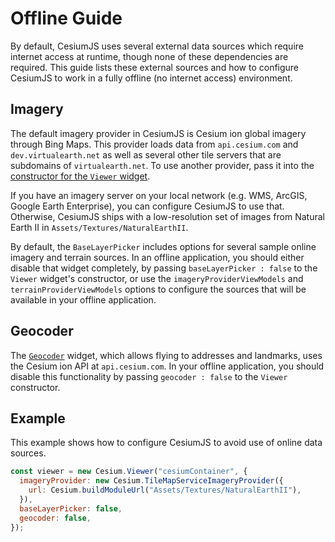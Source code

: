 # Offline Guide

By default, CesiumJS uses several external data sources which require internet access at runtime, though none of these dependencies are required. This guide lists these external sources and how to configure CesiumJS to work in a fully offline (no internet access) environment.

## Imagery

The default imagery provider in CesiumJS is Cesium ion global imagery through Bing Maps. This provider loads data from `api.cesium.com` and `dev.virtualearth.net` as well as several other tile servers that are subdomains of `virtualearth.net`. To use another provider, pass it into the [constructor for the `Viewer` widget](https://cesium.com/learn/cesiumjs/ref-doc/Viewer.html#.ConstructorOptions).

If you have an imagery server on your local network (e.g. WMS, ArcGIS, Google Earth Enterprise), you can configure CesiumJS to use that. Otherwise, CesiumJS ships with a low-resolution set of images from Natural Earth II in `Assets/Textures/NaturalEarthII`.

By default, the `BaseLayerPicker` includes options for several sample online imagery and terrain sources. In an offline application, you should either disable that widget completely, by passing `baseLayerPicker : false` to the `Viewer` widget's constructor, or use the `imageryProviderViewModels` and `terrainProviderViewModels` options to configure the sources that will be available in your offline application.

## Geocoder

The [`Geocoder`](https://cesium.com/learn/cesiumjs/ref-doc/Geocoder.html?classFilter=geocoder) widget, which allows flying to addresses and landmarks, uses the Cesium ion API at `api.cesium.com`. In your offline application, you should disable this functionality by passing `geocoder : false` to the `Viewer` constructor.

## Example

This example shows how to configure CesiumJS to avoid use of online data sources.

```javascript
const viewer = new Cesium.Viewer("cesiumContainer", {
  imageryProvider: new Cesium.TileMapServiceImageryProvider({
    url: Cesium.buildModuleUrl("Assets/Textures/NaturalEarthII"),
  }),
  baseLayerPicker: false,
  geocoder: false,
});
```
